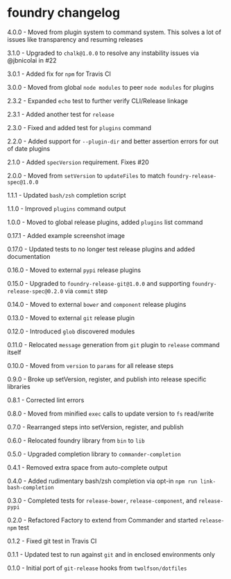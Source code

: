 # foundry changelog
4.0.0 - Moved from plugin system to command system. This solves a lot of issues like transparency and resuming releases

3.1.0 - Upgraded to `chalk@1.0.0` to resolve any instability issues via @jbnicolai in #22

3.0.1 - Added fix for `npm` for Travis CI

3.0.0 - Moved from global `node modules` to peer `node modules` for plugins

2.3.2 - Expanded `echo` test to further verify CLI/Release linkage

2.3.1 - Added another test for `release`

2.3.0 - Fixed and added test for `plugins` command

2.2.0 - Added support for `--plugin-dir` and better assertion errors for out of date plugins

2.1.0 - Added `specVersion` requirement. Fixes #20

2.0.0 - Moved from `setVersion` to `updateFiles` to match `foundry-release-spec@1.0.0`

1.1.1 - Updated `bash/zsh` completion script

1.1.0 - Improved `plugins` command output

1.0.0 - Moved to global release plugins, added `plugins` list command

0.17.1 - Added example screenshot image

0.17.0 - Updated tests to no longer test release plugins and added documentation

0.16.0 - Moved to external `pypi` release plugins

0.15.0 - Upgraded to `foundry-release-git@1.0.0` and supporting `foundry-release-spec@0.2.0` via `commit` step

0.14.0 - Moved to external `bower` and `component` release plugins

0.13.0 - Moved to external `git` release plugin

0.12.0 - Introduced `glob` discovered modules

0.11.0 - Relocated `message` generation from `git` plugin to `release` command itself

0.10.0 - Moved from `version` to `params` for all release steps

0.9.0 - Broke up setVersion, register, and publish into release specific libraries

0.8.1 - Corrected lint errors

0.8.0 - Moved from minified `exec` calls to update version to `fs` read/write

0.7.0 - Rearranged steps into setVersion, register, and publish

0.6.0 - Relocated foundry library from `bin` to `lib`

0.5.0 - Upgraded completion library to `commander-completion`

0.4.1 - Removed extra space from auto-complete output

0.4.0 - Added rudimentary bash/zsh completion via opt-in `npm run link-bash-completion`

0.3.0 - Completed tests for `release-bower`, `release-component`, and `release-pypi`

0.2.0 - Refactored Factory to extend from Commander and started `release-npm` test

0.1.2 - Fixed git test in Travis CI

0.1.1 - Updated test to run against `git` and in enclosed environments only

0.1.0 - Initial port of `git-release` hooks from `twolfson/dotfiles`
